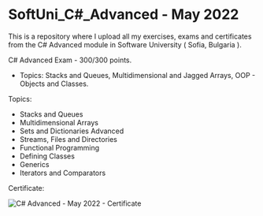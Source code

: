 # SoftUni_C#_Advanced - May 2022
This is a repository where I upload all my exercises, exams and certificates from the C# Advanced module in Software University ( Sofia, Bulgaria ).

C# Advanced Exam - 300/300 points.

- Topics: Stacks and Queues, Multidimensional and Jagged Arrays, OOP - Objects and Classes.

Topics:
- Stacks and Queues
- Multidimensional Arrays
- Sets and Dictionaries Advanced
- Streams, Files and Directories
- Functional Programming
- Defining Classes
- Generics
- Iterators and Comparators

Certificate:

![C# Advanced - May 2022 - Certificate](https://user-images.githubusercontent.com/72508846/176239730-69f2b059-1a32-43f1-a6e5-9b8fdf8a60ef.jpeg)
